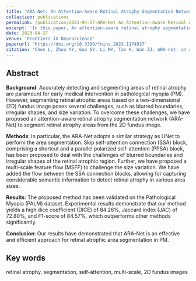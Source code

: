 ```yaml
---
title: "ARA-Net: An Attention-Aware Retinal Atrophy Segmentation Network Coping With Fundus Images (JCR-Q2, Third author)"
collection: publications
permalink: /publication/2023-04-27-ARA-Net An Attention-Aware Retinal Atrophy Segmentation Network Coping With Fundus Image
excerpt: 'In this paper, An attention-aware retinal atrophy segmentation network (ARA-Net) is proposed to segment retinal atrophy areas from the 2D fundus image.'
date: 2023-04-27
venue: 'Frontiers in Neuroscience'
paperurl: 'https://doi.org/10.3389/fnins.2023.1174937'
citation: 'Chen L, Zhou YY, Gao SY, Li MY, Tan H, Wan ZJ. ARA-net: an attention-aware retinal atrophy segmentation network coping with fundus images. Frontiers in Neuroscience, 2023, 17: 1174937.'
---
```


## Abstract
**Background**: Accurately detecting and segmenting areas of retinal atrophy are paramount for early medical intervention in pathological myopia (PM). However, segmenting retinal atrophic areas based on a two-dimensional (2D) fundus image poses several challenges, such as blurred boundaries, irregular shapes, and size variation. To overcome these challenges, we have proposed an attention-aware retinal atrophy segmentation network (ARA-Net) to segment retinal atrophy areas from the 2D fundus image.

**Methods**: In particular, the ARA-Net adopts a similar strategy as UNet to perform the area segmentation. Skip self-attention connection (SSA) block, comprising a shortcut and a parallel polarized self-attention (PPSA) block, has been proposed to deal with the challenges of blurred boundaries and irregular shapes of the retinal atrophic region. Further, we have proposed a multi-scale feature flow (MSFF) to challenge the size variation. We have added the flow between the SSA connection blocks, allowing for capturing considerable semantic information to detect retinal atrophy in various area sizes.

**Results**: The proposed method has been validated on the Pathological Myopia (PALM) dataset. Experimental results demonstrate that our method yields a high dice coefficient (DICE) of 84.26%, Jaccard index (JAC) of 72.80%, and F1-score of 84.57%, which outperforms other methods significantly.

**Conclusion**: Our results have demonstrated that ARA-Net is an effective and efficient approach for retinal atrophic area segmentation in PM.

## Key words

retinal atrophy, segmentation, self-attention, multi-scale, 2D fundus images
